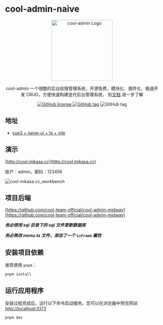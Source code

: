 # cool-admin-naive

<p align="center">
  <a href="https://show.cool-admin.com/" target="blank"><img src="https://admin.cool-js.com/logo.png" width="200" alt="cool-admin Logo" /></a>
</p>

<p align="center">cool-admin 一个很酷的后台权限管理系统，开源免费，模块化、插件化、极速开发 CRUD，方便快速构建迭代后台管理系统， 到<a href="https://cool-js.com" target="_blank">文档</a> 进一步了解</p>

<p align="center">
    <a href="https://github.com/cool-team-official/cool-admin-vue/blob/master/LICENSE" target="_blank"><img src="https://img.shields.io/badge/license-MIT-green?style=flat-square" alt="GitHub license" />
    <a href=""><img src="https://img.shields.io/github/package-json/v/cool-team-official/cool-admin-vue?style=flat-square" alt="GitHub tag"></a>
    <img src="https://img.shields.io/github/last-commit/cool-team-official/cool-admin-vue?style=flat-square" alt="GitHub tag"></a>
</p>

## 地址

-   [vue3 + naive-ui + ts + vite](https://github.com/Mikasa33/cool-admin-naive)

## 演示

[http://cool.mikasa.cc](http://cool.mikasa.cc)

账户：admin，密码：123456

![cool mikasa cc_workbench](https://github.com/Mikasa33/cool-admin-naive/assets/29498153/f5873370-c5da-4e91-ae50-238833b372a1)

## 项目后端

[https://github.com/cool-team-official/cool-admin-midway](https://github.com/cool-team-official/cool-admin-midway)

***务必使用 sql 目录下的 sql 文件更新数据库***

***务必修改 menu.ts 文件，添加了一个 `isFrame` 属性***

## 安装项目依赖

推荐使用 `pnpm`：

```shell
pnpm install
```

## 运行应用程序

安装过程完成后，运行以下命令启动服务。您可以在浏览器中预览网站 [http://localhost:5173](http://localhost:5173)

```shell
pnpm dev
```
